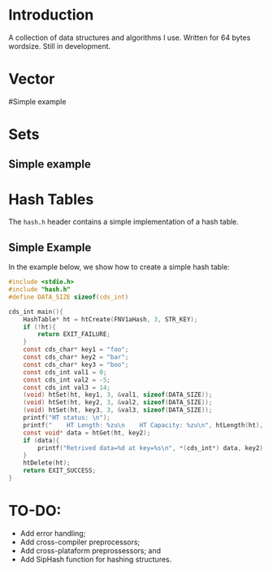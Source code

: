 # Introduction
A collection of data structures and algorithms I use. Written for 64 bytes wordsize. Still in development.

# Vector
#Simple example
# Sets
## Simple example

# Hash Tables
The `hash.h` header contains a simple implementation of a hash table.

## Simple Example
In the example below, we show how to create a simple hash table:
```c
#include <stdio.h>
#include "hash.h"
#define DATA_SIZE sizeof(cds_int)

cds_int main(){
    HashTable* ht = htCreate(FNV1aHash, 3, STR_KEY);
    if (!ht){
        return EXIT_FAILURE;
    }
    const cds_char* key1 = "foo";
    const cds_char* key2 = "bar";
    const cds_char* key3 = "boo";
    const cds_int val1 = 0;
    const cds_int val2 = -5;
    const cds_int val3 = 14;
    (void) htSet(ht, key1, 3, &val1, sizeof(DATA_SIZE));
    (void) htSet(ht, key2, 3, &val2, sizeof(DATA_SIZE));
    (void) htSet(ht, key3, 3, &val3, sizeof(DATA_SIZE));
    printf("HT status: \n");
    printf("    HT Length: %zu\n    HT Capacity: %zu\n", htLength(ht), htCapacity(ht));
    const void* data = htGet(ht, key2);
    if (data){
        printf("Retrived data=%d at key=%s\n", *(cds_int*) data, key2);
    }
    htDelete(ht);
    return EXIT_SUCCESS;
}
```

# TO-DO:
- Add error handling;
- Add cross-compiler preprocessors;
- Add cross-plataform preprossessors; and
- Add SipHash function for hashing structures.
